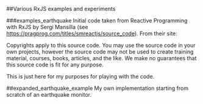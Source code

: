 ##Various RxJS examples and experiments

###examples_earthquake
Initial code taken from Reactive Programming with RxJS by Sergi Mansilla (see https://pragprog.com/titles/smreactjs/source_code).
From their site:

Copyrights apply to this source code. You may use the source code in your own projects, however the source code may not be
used to create training material, courses, books, articles, and the like. We make no guarantees that this source code is fit for any purpose.

This is just here for my purposes for playing with the code.

##expanded_earthquake_example
My own implementation starting from scratch of an earthquake monitor.